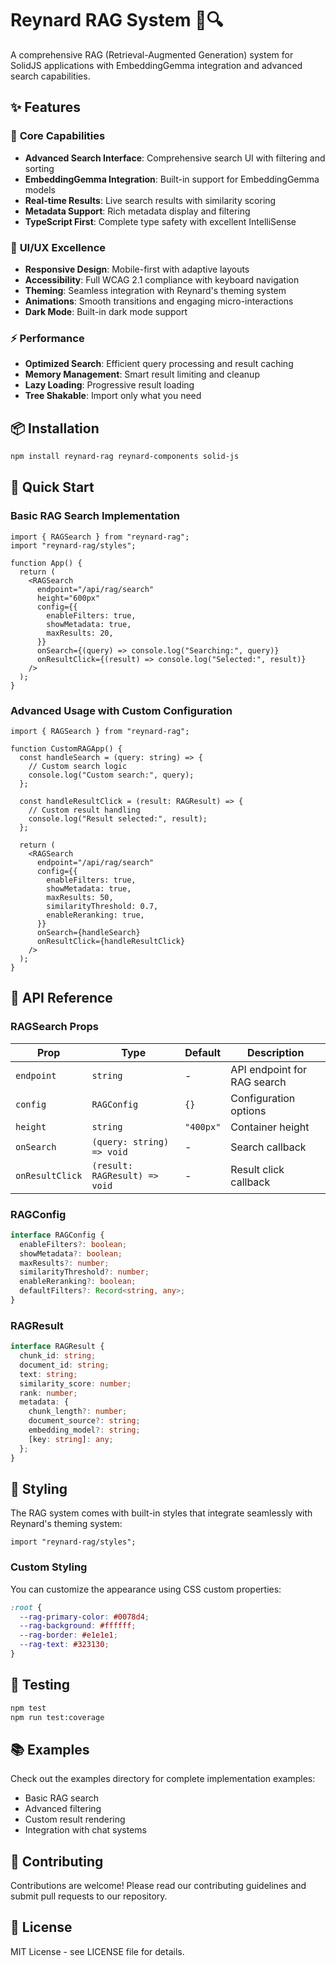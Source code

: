 # Reynard RAG System 🦊🔍

A comprehensive RAG (Retrieval-Augmented Generation) system for SolidJS applications with EmbeddingGemma integration and advanced search capabilities.

## ✨ Features

### 🚀 **Core Capabilities**

- **Advanced Search Interface**: Comprehensive search UI with filtering and sorting
- **EmbeddingGemma Integration**: Built-in support for EmbeddingGemma models
- **Real-time Results**: Live search results with similarity scoring
- **Metadata Support**: Rich metadata display and filtering
- **TypeScript First**: Complete type safety with excellent IntelliSense

### 🎨 **UI/UX Excellence**

- **Responsive Design**: Mobile-first with adaptive layouts
- **Accessibility**: Full WCAG 2.1 compliance with keyboard navigation
- **Theming**: Seamless integration with Reynard's theming system
- **Animations**: Smooth transitions and engaging micro-interactions
- **Dark Mode**: Built-in dark mode support

### ⚡ **Performance**

- **Optimized Search**: Efficient query processing and result caching
- **Memory Management**: Smart result limiting and cleanup
- **Lazy Loading**: Progressive result loading
- **Tree Shakable**: Import only what you need

## 📦 Installation

```bash
npm install reynard-rag reynard-components solid-js
```

## 🎯 Quick Start

### Basic RAG Search Implementation

```tsx
import { RAGSearch } from "reynard-rag";
import "reynard-rag/styles";

function App() {
  return (
    <RAGSearch
      endpoint="/api/rag/search"
      height="600px"
      config={{
        enableFilters: true,
        showMetadata: true,
        maxResults: 20,
      }}
      onSearch={(query) => console.log("Searching:", query)}
      onResultClick={(result) => console.log("Selected:", result)}
    />
  );
}
```

### Advanced Usage with Custom Configuration

```tsx
import { RAGSearch } from "reynard-rag";

function CustomRAGApp() {
  const handleSearch = (query: string) => {
    // Custom search logic
    console.log("Custom search:", query);
  };

  const handleResultClick = (result: RAGResult) => {
    // Custom result handling
    console.log("Result selected:", result);
  };

  return (
    <RAGSearch
      endpoint="/api/rag/search"
      config={{
        enableFilters: true,
        showMetadata: true,
        maxResults: 50,
        similarityThreshold: 0.7,
        enableReranking: true,
      }}
      onSearch={handleSearch}
      onResultClick={handleResultClick}
    />
  );
}
```

## 🔧 API Reference

### RAGSearch Props

| Prop | Type | Default | Description |
|------|------|---------|-------------|
| `endpoint` | `string` | - | API endpoint for RAG search |
| `config` | `RAGConfig` | `{}` | Configuration options |
| `height` | `string` | `"400px"` | Container height |
| `onSearch` | `(query: string) => void` | - | Search callback |
| `onResultClick` | `(result: RAGResult) => void` | - | Result click callback |

### RAGConfig

```typescript
interface RAGConfig {
  enableFilters?: boolean;
  showMetadata?: boolean;
  maxResults?: number;
  similarityThreshold?: number;
  enableReranking?: boolean;
  defaultFilters?: Record<string, any>;
}
```

### RAGResult

```typescript
interface RAGResult {
  chunk_id: string;
  document_id: string;
  text: string;
  similarity_score: number;
  rank: number;
  metadata: {
    chunk_length?: number;
    document_source?: string;
    embedding_model?: string;
    [key: string]: any;
  };
}
```

## 🎨 Styling

The RAG system comes with built-in styles that integrate seamlessly with Reynard's theming system:

```tsx
import "reynard-rag/styles";
```

### Custom Styling

You can customize the appearance using CSS custom properties:

```css
:root {
  --rag-primary-color: #0078d4;
  --rag-background: #ffffff;
  --rag-border: #e1e1e1;
  --rag-text: #323130;
}
```

## 🧪 Testing

```bash
npm test
npm run test:coverage
```

## 📚 Examples

Check out the examples directory for complete implementation examples:

- Basic RAG search
- Advanced filtering
- Custom result rendering
- Integration with chat systems

## 🤝 Contributing

Contributions are welcome! Please read our contributing guidelines and submit pull requests to our repository.

## 📄 License

MIT License - see LICENSE file for details.
